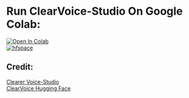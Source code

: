 # Run ClearVoice-Studio On Google Colab:
[![Open In Colab](https://colab.research.google.com/assets/colab-badge.svg)](https://colab.research.google.com/github/NeuralFalconYT/ClearVoice-Colab/blob/main/ClearVoice.ipynb) <br>
[![hfspace](https://img.shields.io/badge/🤗-Space%20demo-yellow)](https://huggingface.co/spaces/alibabasglab/ClearVoice) <br>
## Credit: 
[Clearer Voice-Studio](https://github.com/modelscope/ClearerVoice-Studio) <br>
[ClearVoice Hugging Face](https://huggingface.co/spaces/alibabasglab/ClearVoice)
